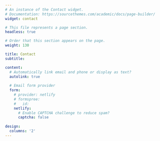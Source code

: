 ```yaml
---
# An instance of the Contact widget.
# Documentation: https://sourcethemes.com/academic/docs/page-builder/
widget: contact

# This file represents a page section.
headless: true

# Order that this section appears on the page.
weight: 130

title: Contact
subtitle:

content:
  # Automatically link email and phone or display as text?
  autolink: true
  
  # Email form provider
  form:
    # provider: netlify
    # formspree:
    #   id:
    netlify:
      # Enable CAPTCHA challenge to reduce spam?
      captcha: false
  
design:
  columns: '2'
---
```

